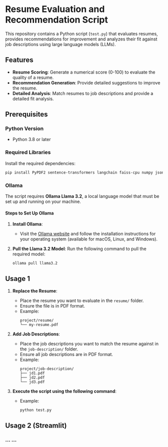 # Resume Evaluation and Recommendation Script

This repository contains a Python script (`test.py`) that evaluates resumes, provides recommendations for improvement and analyzes their fit against job descriptions using large language models (LLMs).

## Features

- **Resume Scoring**: Generate a numerical score (0-100) to evaluate the quality of a resume.
- **Recommendation Generation**: Provide detailed suggestions to improve the resume.
- **Detailed Analysis**: Match resumes to job descriptions and provide a detailed fit analysis.

## Prerequisites

### Python Version
- Python 3.8 or later

### Required Libraries
Install the required dependencies:
```bash
pip install PyPDF2 sentence-transformers langchain faiss-cpu numpy json  
```

### Ollama 
The script requires **Ollama Llama 3.2**, a local language model that must be set up and running on your machine.
#### Steps to Set Up Ollama

1. **Install Ollama**:
   - Visit the [Ollama website](https://ollama.ai/) and follow the installation instructions for your operating system (available for macOS, Linux, and Windows).

2. **Pull the Llama 3.2 Model**:
   Run the following command to pull the required model:
   ```bash
   ollama pull llama3.2
   ```

## Usage 1

1. **Replace the Resume**:
   - Place the resume you want to evaluate in the `resume/` folder.
   - Ensure the file is in PDF format.
   - Example:
     ```
     project/resume/
     └── my-resume.pdf
     ```

2. **Add Job Descriptions**:
   - Place the job descriptions you want to match the resume against in the `job-description/` folder.
   - Ensure all job descriptions are in PDF format.
   - Example:
     ```
     project/job-description/
     ├── jd1.pdf
     ├── jd2.pdf
     └── jd3.pdf
     ```

3. **Execute the script using the following command**:
   - Example:
      ```bash
      python test.py
      ```

## Usage 2 (Streamlit)

### ... ...
